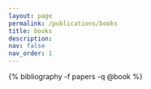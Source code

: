 ```yaml
---
layout: page
permalink: /publications/books
title: books
description:
nav: false
nav_order: 1
---
```

<!-- _pages/publications.md -->
<div class="publications">

  {% bibliography -f papers -q @book %}

</div>
